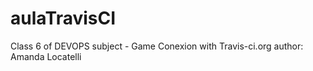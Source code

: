# aulaTravisCI
Class 6 of DEVOPS subject - Game 
Conexion with Travis-ci.org
author: Amanda Locatelli
